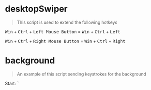 # desktopSwiper
> This script is used to extend the following hotkeys

<kbd>Win</kbd> + <kbd>Ctrl</kbd> + <kbd>Left Mouse Button</kbd> = <kbd>Win</kbd> + <kbd>Ctrl</kbd> + <kbd>Left</kbd>

<kbd>Win</kbd> + <kbd>Ctrl</kbd> + <kbd>Right Mouse Button</kbd> = <kbd>Win</kbd> + <kbd>Ctrl</kbd> + <kbd>Right</kbd>

# background
> An example of this script sending keystrokes for the background

Start:
<kbd>`</kbd>